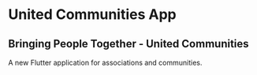 # United Communities App


## Bringing People Together - United Communities
A new Flutter application for associations and communities.
